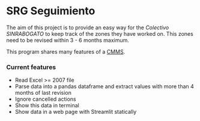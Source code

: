 # SRG Seguimiento
The aim of this project is to provide an easy way for the _Colectivo SINRABOGATO_ to keep track of the zones they have worked on. This zones need to be revised within 3 - 6 months maximum.

This program shares many features of a [CMMS](https://en.wikipedia.org/wiki/Computerized_maintenance_management_system).

### Current features
- Read Excel >= 2007 file
- Parse data into a pandas dataframe and extract values with more than 4 months of last revision
- Ignore cancelled actions
- Show this data in terminal
- Show data in a web page with Streamlit statically
